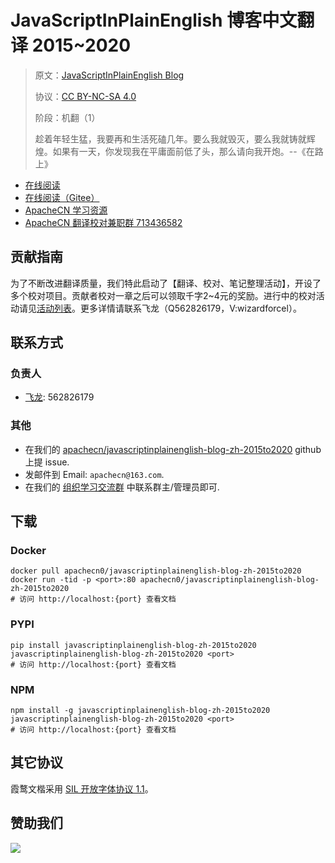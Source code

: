 <!--
    需要填充的占位符：
    
    README.md
    
        JavaScriptInPlainEnglish 博客中文翻译 2015~2020：文档中文名
        JavaScriptInPlainEnglish Blog：文档英文名
        https://javascript.plainenglish.io：文档原始链接
        jsipe1520：域名前缀
        飞龙：负责人名称
        wizardforcel：负责人 Github 用户名
        562826179：负责人 QQ
        javascriptinplainenglish-blog-zh-2015to2020：ApacheCN 的 Github 仓库名称
        javascriptinplainenglish-blog-zh-2015to2020：DockerHub 仓库名称
        javascriptinplainenglish-blog-zh-2015to2020：PYPI 包名称
        javascriptinplainenglish-blog-zh-2015to2020：NPM 包名称
    
    CNAME
    
        jsipe1520：域名前缀

    index.html
    
        JavaScriptInPlainEnglish 博客中文翻译 2015~2020：文档中文名
        rgba(15, 115, 12, 1)：显示颜色
        javascriptinplainenglish-blog-zh-2015to2020：ApacheCN 的 Github 仓库名称

    asset/docsify-apachecn-footer.js
    
        javascriptinplainenglish-blog-zh-2015to2020：ApacheCN 的 Github 仓库名称
-->

# JavaScriptInPlainEnglish 博客中文翻译 2015~2020

> 原文：[JavaScriptInPlainEnglish Blog](https://javascript.plainenglish.io)
> 
> 协议：[CC BY-NC-SA 4.0](http://creativecommons.org/licenses/by-nc-sa/4.0/)
> 
> 阶段：机翻（1）
> 
> 趁着年轻生猛，我要再和生活死磕几年。要么我就毁灭，要么我就铸就辉煌。如果有一天，你发现我在平庸面前低了头，那么请向我开炮。--《在路上》

* [在线阅读](https://jsipe1520.apachecn.org)
* [在线阅读（Gitee）](https://apachecn.gitee.io/doc-template/)
* [ApacheCN 学习资源](http://docs.apachecn.org/)
* [ApacheCN 翻译校对兼职群 713436582](https://jq.qq.com/?_wv=1027&k=VSNtgpjb)

## 贡献指南

为了不断改进翻译质量，我们特此启动了【翻译、校对、笔记整理活动】，开设了多个校对项目。贡献者校对一章之后可以领取千字2\~4元的奖励。进行中的校对活动请见[活动列表](https://home.apachecn.org/#/docs/activity/docs-activity)。更多详情请联系飞龙（Q562826179，V:wizardforcel）。

## 联系方式

### 负责人

* [飞龙](https://github.com/wizardforcel): 562826179

### 其他

*   在我们的 [apachecn/javascriptinplainenglish-blog-zh-2015to2020](https://github.com/apachecn/javascriptinplainenglish-blog-zh-2015to2020) github 上提 issue.
*   发邮件到 Email: `apachecn@163.com`.
*   在我们的 [组织学习交流群](https://www.apachecn.org/#/docs/join) 中联系群主/管理员即可.

## 下载

### Docker

```
docker pull apachecn0/javascriptinplainenglish-blog-zh-2015to2020
docker run -tid -p <port>:80 apachecn0/javascriptinplainenglish-blog-zh-2015to2020
# 访问 http://localhost:{port} 查看文档
```

### PYPI

```
pip install javascriptinplainenglish-blog-zh-2015to2020
javascriptinplainenglish-blog-zh-2015to2020 <port>
# 访问 http://localhost:{port} 查看文档
```

### NPM

```
npm install -g javascriptinplainenglish-blog-zh-2015to2020
javascriptinplainenglish-blog-zh-2015to2020 <port>
# 访问 http://localhost:{port} 查看文档
```

## 其它协议

霞鹜文楷采用 [SIL 开放字体协议 1.1](https://github.com/lxgw/LxgwWenKai/blob/main/SIL_Open_Font_License_1.1.txt)。

## 赞助我们

![](http://data.apachecn.org/img/about/donate.jpg)
